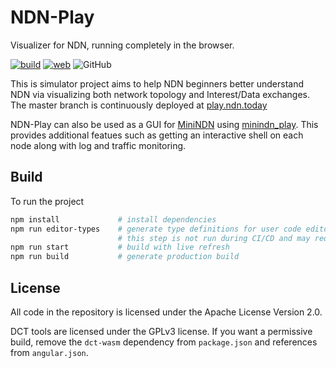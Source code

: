 # NDN-Play

Visualizer for NDN, running completely in the browser.

[![build](https://github.com/pulsejet/ndn-play/actions/workflows/build.yml/badge.svg)](https://github.com/pulsejet/ndn-play/actions/workflows/build.yml)
[![web](https://img.shields.io/badge/web-live-blue)](https://play.ndn.today)
![GitHub](https://img.shields.io/github/license/pulsejet/ndn-play)

This is simulator project aims to help NDN beginners better understand NDN via visualizing both network topology and Interest/Data exchanges. The master branch is continuously deployed at [play.ndn.today](https://play.ndn.today)

NDN-Play can also be used as a GUI for [MiniNDN](https://github.com/named-data/mini-ndn) using [minindn_play](https://github.com/pulsejet/minindn_play). This provides additional featues such as getting an interactive shell on each node along with log and traffic monitoring.

## Build

To run the project

```bash
npm install             # install dependencies
npm run editor-types    # generate type definitions for user code editor
                        # this step is not run during CI/CD and may require some manual patching
npm run start           # build with live refresh
npm run build           # generate production build
```

## License

All code in the repository is licensed under the Apache License Version 2.0.

DCT tools are licensed under the GPLv3 license. If you want a permissive build, remove the `dct-wasm` dependency from `package.json` and references from `angular.json`.
